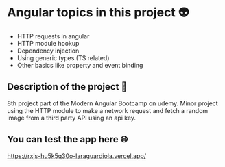 # Angular topics in this project :alien:

* HTTP requests in angular
* HTTP module hookup
* Dependency injection
* Using generic types (TS related)
* Other basics like property and event binding

## Description of the project :open_book:

8th project part of the Modern Angular Bootcamp on udemy. Minor project using the HTTP module to make a network request and fetch a random image from a third party API using an api key.

## You can test the app here :globe_with_meridians:

https://rxjs-hu5k5q30o-laraguardiola.vercel.app/